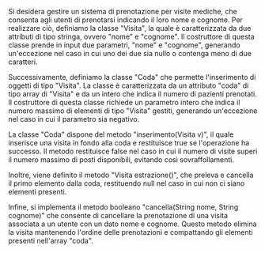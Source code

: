 Si desidera gestire un sistema di prenotazione per visite mediche, 
che consenta agli utenti di prenotarsi indicando il loro nome e cognome.
Per realizzare ciò, definiamo la classe "Visita", la quale è caratterizzata da due attributi di tipo stringa,
ovvero "nome" e "cognome". Il costruttore di questa classe prende in input due parametri, "nome" e "cognome",
generando un'eccezione nel caso in cui uno dei due sia nullo o contenga meno di due caratteri.

Successivamente, definiamo la classe "Coda" che permette l'inserimento di oggetti di tipo "Visita".
La classe è caratterizzata da un attributo "coda" di tipo array di "Visita" e da un intero che indica il numero di pazienti prenotati.
Il costruttore di questa classe richiede un parametro intero che indica il numero massimo di elementi di tipo "Visita" gestiti,
generando un'eccezione nel caso in cui il parametro sia negativo.

La classe "Coda" dispone del metodo "inserimento(Visita v)",
il quale inserisce una visita in fondo alla coda e restituisce true se l'operazione ha successo.
Il metodo restituisce false nel caso in cui il numero di visite superi il numero massimo di posti disponibili,
evitando così sovraffollamenti.

Inoltre, viene definito il metodo "Visita estrazione()", che preleva e cancella il primo elemento dalla coda,
restituendo null nel caso in cui non ci siano elementi presenti.

Infine, si implementa il metodo booleano "cancella(String nome, String cognome)" che consente di cancellare la prenotazione
di una visita associata a un utente con un dato nome e cognome.
Questo metodo elimina la visita mantenendo l'ordine delle prenotazioni e compattando gli elementi presenti nell'array "coda". 
